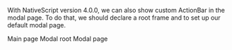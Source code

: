 With NativeScript version 4.0.0, we can also show custom ActionBar in the modal page. To do that, we should declare a root frame and to set up our default modal page.

Main page
<snippet id='main-page-xml-action-bar' />
<snippet id='main-page-js-action-bar' />
Modal root
<snippet id='modal-root-xml-action-bar' />
Modal page
<snippet id='modal-page-xml-action-bar' />
<snippet id='modal-page-js-action-bar' />